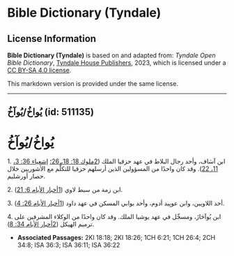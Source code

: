 # Bible Dictionary (Tyndale)

## License Information

**Bible Dictionary (Tyndale)** is based on and adapted from: _Tyndale Open Bible Dictionary_, [Tyndale House Publishers](https://tyndaleopenresources.com/), 2023, which is licensed under a [CC BY-SA 4.0 license](https://creativecommons.org/licenses/by-sa/4.0/legalcode.en).

This markdown version is provided under the same license.



--------------------------------

## يُواخُ/يُوآخُ (id: 511135)

يُواخُ/يُوآخُ
=============

1\. ابن آسَاف، وأحد رجال البلاط في عهد حزقيا الملك ([2ملوك 18: 18، 26؛](https://ref.ly/2Kgs18:18,2Kgs18:26) [إشعياء 36: 3، 11، 22](https://ref.ly/Isa36:3,Isa36:11,Isa36:22)). وقد كان واحدًا من المسؤولين الذين أرسلهم حزقيا للتكلُّم مع الأشوريين خلال حصار أورشليم.

2\. ابن زمة من سبط لاوي ([1أخبار الأيام 6: 21](https://ref.ly/1Chr6:21)).

3\. أحد اللاويين، وابن عوبِيد أدوم، وأحد بوابي المسكن في عهد داود ([1أخبار الأيام 26: 4](https://ref.ly/1Chr26:4)).

4\. ابن يُوآحَازَ، ومسجِّل في عهد يوشيا الملك. وقد كان واحدًا من الوكلاء المشرفين على ترميم الهيكل ([2أخبار الأيام 34: 8](https://ref.ly/2Chr34:8)).

* **Associated Passages:** 2KI 18:18; 2KI 18:26; 1CH 6:21; 1CH 26:4; 2CH 34:8; ISA 36:3; ISA 36:11; ISA 36:22

